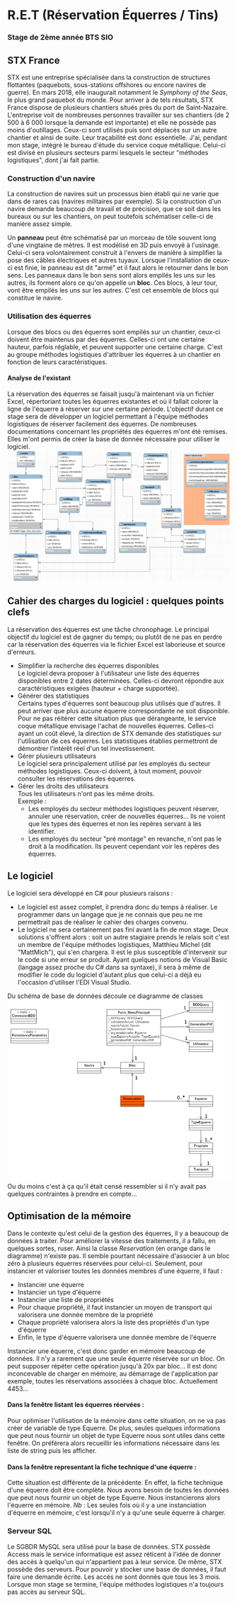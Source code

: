 # R.E.T (Réservation Équerres / Tins)
### Stage de 2ème année BTS SIO

## STX France
  STX est une entreprise spécialisée dans la construction de structures flottantes (paquebots, sous-stations offshores ou encore navires de guerre). En mars 2018, elle inaugurait notamment le *Symphony of the Seas*, le plus grand paquebot du monde. Pour arriver à de tels résultats, STX France dispose de plusieurs chantiers situés près du port de Saint-Nazaire. L'entreprise voit de nombreuses personnes travailler sur ses chantiers (de 2 500 à 6 000 lorsque la demande est importante) et elle ne possède pas moins d'outillages. Ceux-ci sont utilisés puis sont déplacés sur un autre chantier et ainsi de suite. Leur traçabilité est donc essentielle.
J'ai, pendant mon stage, intégré le bureau d'étude du service coque métallique. Celui-ci est divisé en plusieurs secteurs parmi lesquels le secteur "méthodes logistiques", dont j'ai fait partie.


### Construction d'un navire
La construction de navires suit un processus bien établi qui ne varie que dans de rares cas (navires militaires par exemple). Si la construction d'un navire demande beaucoup de travail et de précision, que ce soit dans les bureaux ou sur les chantiers, on peut toutefois schématiser celle-ci de manière assez simple.

Un **panneau** peut être schématisé par un morceau de tôle souvent long d'une vingtaine de mètres. Il est modélisé en 3D puis envoyé à l'usinage. Celui-ci sera volontairement construit à l'envers de manière à simplifier la pose des câbles électriques et autres tuyaux. Lorsque l'installation de ceux-ci est finie, le panneau est dit "armé" et il faut alors le retourner dans le bon sens.
Les panneaux dans le bon sens sont alors empilés les uns sur les autres, ils forment alors ce qu'on appelle un **bloc**. Ces blocs, à leur tour, vont être empilés les uns sur les autres. C'est cet ensemble de blocs qui constitue le navire.

### Utilisation des équerres
Lorsque des blocs ou des équerres sont empilés sur un chantier, ceux-ci doivent être maintenus par des équerres. Celles-ci ont une certaine hauteur, parfois réglable, et peuvent supporter une certaine charge.
C'est au groupe méthodes logistiques d'attribuer les équerres à un chantier en fonction de leurs caractéristiques.

#### Analyse de l'existant
La réservation des équerres se faisait jusqu'à maintenant via un fichier Excel, répertoriant toutes les équerres existantes et où il fallait colorer la ligne de l'équerre à réserver sur une certaine période.
L'objectif durant ce stage sera de développer un logiciel permettant à l'équipe méthodes logistiques de réserver facilement des équerres.
De nombreuses documentations concernant les propriétés des équerres m'ont été remises. Elles m'ont permis de créer la base de donnée nécessaire pour utiliser le logiciel.
![Schema Base De Donnees](https://github.com/VirgileJallonPeriaux/R.E.T/blob/master/BaseDeDonnees/schemaWorkbenchBDD.png)

## Cahier des charges du logiciel : quelques points clefs
La réservation des équerres est une tâche chronophage. Le principal objectif du logiciel est de gagner du temps; ou plutôt de ne pas en perdre car la réservation des équerres via le fichier Excel est laborieuse et source d'erreurs.
- Simplifier la recherche des équerres disponibles<br>
Le logiciel devra proposer à l'utilisateur une liste des équerres disponibles entre 2 dates déterminées. Celles-ci devront répondre aux caractéristiques exigées (hauteur + charge supportée).
- Générer des statistiques<br>
Certains types d'équerres sont beaucoup plus utilisés que d'autres. Il peut arriver que plus aucune équerre correspondante ne soit disponible. Pour ne pas réitérer cette situation plus que dérangeante, le service coque métallique envisage l'achat de nouvelles équerres. Celles-ci ayant un coût élevé, la direction de STX demande des statistiques sur l'utilisation de ces équerres. Les statistiques établies permettront de démontrer l'intérêt réel d'un tel investissement.
- Gérer plusieurs utilisateurs<br>
Le logiciel sera principalement utilisé par les employés du secteur méthodes logistiques. Ceux-ci doivent, à tout moment, pouvoir consulter les réservations des équerres.<br>
- Gérer les droits des utilisateurs<br>
Tous les utilisateurs n'ont pas les même droits.<br>
Exemple :
  - Les employés du secteur méthodes logistiques peuvent réserver, annuler une réservation, créer de nouvelles équerres... Ils ne voient que les types des équerres et non les repères servant à les identifier.
  - Les employés du secteur "pré montage" en revanche, n'ont pas le droit à la modification. Ils peuvent cependant voir les repères des équerres.

## Le logiciel
Le logiciel sera développé en C# pour plusieurs raisons : 
- Le logiciel est assez complet, il prendra donc du temps à réaliser. Le programmer dans un langage que je ne connais que peu ne me permettrait pas de réaliser le cahier des charges convenu.
- Le logiciel ne sera certainement pas fini avant la fin de mon stage. Deux solutions s'offrent alors : soit un autre stagiaire prends le relais soit c'est un membre de l'équipe méthodes logistiques, Matthieu Michel (dit "MattMich"), qui s'en chargera. Il est le plus susceptible d'intervenir sur le code si une erreur se produit. Ayant quelques notions de Visual Basic (langage assez proche du C# dans sa syntaxe), il sera à même de modifier le code du logiciel d'autant plus que celui-ci a déjà eu l'occasion d'utiliser l'EDI Visual Studio.

Du schéma de base de données découle ce diagramme de classes
![diagClasse](https://github.com/VirgileJallonPeriaux/R.E.T/blob/master/Documentation/Logiciel/diagClasseRet.PNG)
Ou du moins c'est à ça qu'il était censé ressembler si il n'y avait pas quelques contraintes à prendre en compte...

## Optimisation de la mémoire
Dans le contexte qu'est celui de la gestion des équerres, il y a beaucoup de données à traiter.
Pour améliorer la vitesse des traitements, il a fallu, en quelques sortes, ruser.
Ainsi la classe *Reservation* (en orange dans le diagramme) n'existe pas.
Il semble pourtant nécessaire d'associer à un bloc zéro à plusieurs équerres réservées pour celui-ci.
Seulement, pour instancier et valoriser toutes les données membres d'une équerre, il faut :<br>
  - Instancier une équerre<br>
  - Instancier un type d'équerre<br>
  - Instancier une liste de propriétés<br>
  - Pour chaque propriété, il faut instancier un moyen de transport qui valorisera une donnée membre de la propriété<br>
  - Chaque propriété valorisera alors la liste des propriétés d'un type d'équerre<br>
  - Enfin, le type d'équerre valorisera une donnée membre de l'équerre<br>
  
Instancier une équerre, c'est donc garder en mémoire beaucoup de données. Il n'y a rarement que une seule équerre réservée sur un bloc. On peut supposer répéter cette opération jusqu'à 20x par bloc...
Il est donc inconcevable de charger en mémoire, au démarrage de l'application par exemple, toutes les réservations associées à chaque bloc. Actuellement 4453...
  
#### Dans la fenêtre listant les équerres réervées :
Pour optimiser l'utilisation de la mémoire dans cette situation, on ne va pas créer de variable de type Equerre.
De plus, seules quelques informations que peut nous fournir un objet de type Equerre nous sont utiles dans cette fenêtre. 
On préférera alors recueillir les informations nécessaire dans les liste de string puis les afficher.

#### Dans la fenêtre representant la fiche technique d'une équerre :
Cette situation est différente de la précédente. En effet, la fiche technique d'une équerre doit être complète. Nous avons besoin de toutes les données que peut nous fournir un objet de type Equerre.
Nous instancierons alors l'équerre en mémoire.
*Nb* : Les seules fois où il y a une instanciation d'équerre en mémoire, c'est lorsqu'il n'y a qu'une seule équerre à charger.

### Serveur SQL
Le SGBDR MySQL sera utilisé pour la base de données. STX possède Access mais le service informatique est assez réticent à l'idée de donner des accès à quelqu'un qui n'appartient pas à leur service. De même, STX possède des serveurs. Pour pouvoir y stocker une base de données, il faut faire une demande écrite. Les accès ne sont donnés que tous les 3 mois. Lorsque mon stage se termine, l'équipe méthodes logistiques n'a toujours pas accès au serveur SQL.
